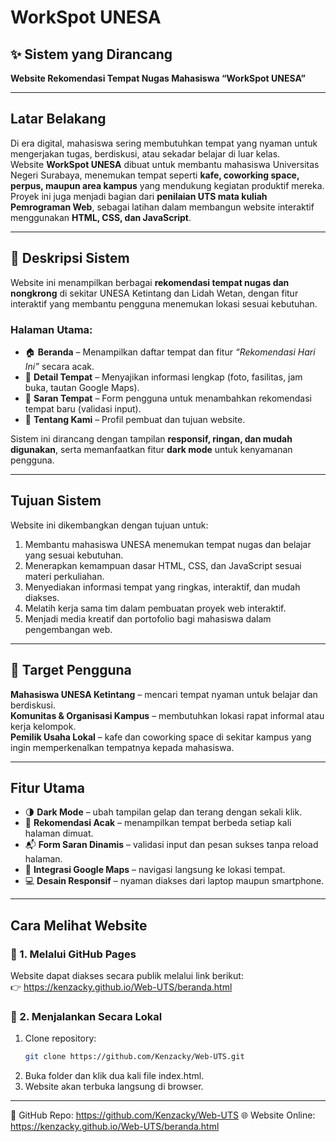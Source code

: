 # WorkSpot UNESA

## ✨ Sistem yang Dirancang  
**Website Rekomendasi Tempat Nugas Mahasiswa “WorkSpot UNESA”**

---

## Latar Belakang  
Di era digital, mahasiswa sering membutuhkan tempat yang nyaman untuk mengerjakan tugas, berdiskusi, atau sekadar belajar di luar kelas.  
Website **WorkSpot UNESA** dibuat untuk membantu mahasiswa Universitas Negeri Surabaya, menemukan tempat seperti **kafe, coworking space, perpus, maupun area kampus** yang mendukung kegiatan produktif mereka.  
Proyek ini juga menjadi bagian dari **penilaian UTS mata kuliah Pemrograman Web**, sebagai latihan dalam membangun website interaktif menggunakan **HTML, CSS, dan JavaScript**.

---

## 🧩 Deskripsi Sistem  
Website ini menampilkan berbagai **rekomendasi tempat nugas dan nongkrong** di sekitar UNESA Ketintang dan Lidah Wetan, dengan fitur interaktif yang membantu pengguna menemukan lokasi sesuai kebutuhan.  

### Halaman Utama:
- 🏠 **Beranda** – Menampilkan daftar tempat dan fitur *“Rekomendasi Hari Ini”* secara acak.  
- 📍 **Detail Tempat** – Menyajikan informasi lengkap (foto, fasilitas, jam buka, tautan Google Maps).  
- 💬 **Saran Tempat** – Form pengguna untuk menambahkan rekomendasi tempat baru (validasi input).  
- 👥 **Tentang Kami** – Profil pembuat dan tujuan website.  

Sistem ini dirancang dengan tampilan **responsif, ringan, dan mudah digunakan**, serta memanfaatkan fitur **dark mode** untuk kenyamanan pengguna.

---

## Tujuan Sistem  
Website ini dikembangkan dengan tujuan untuk:  
1. Membantu mahasiswa UNESA menemukan tempat nugas dan belajar yang sesuai kebutuhan.  
2. Menerapkan kemampuan dasar HTML, CSS, dan JavaScript sesuai materi perkuliahan.  
3. Menyediakan informasi tempat yang ringkas, interaktif, dan mudah diakses.  
4. Melatih kerja sama tim dalam pembuatan proyek web interaktif.  
5. Menjadi media kreatif dan portofolio bagi mahasiswa dalam pengembangan web.  

---

## 👥 Target Pengguna  
**Mahasiswa UNESA Ketintang** – mencari tempat nyaman untuk belajar dan berdiskusi.  
**Komunitas & Organisasi Kampus** – membutuhkan lokasi rapat informal atau kerja kelompok.  
**Pemilik Usaha Lokal** – kafe dan coworking space di sekitar kampus yang ingin memperkenalkan tempatnya kepada mahasiswa.  

---

## Fitur Utama  
- 🌗 **Dark Mode** – ubah tampilan gelap dan terang dengan sekali klik.  
- 🎲 **Rekomendasi Acak** – menampilkan tempat berbeda setiap kali halaman dimuat.  
- 📬 **Form Saran Dinamis** – validasi input dan pesan sukses tanpa reload halaman.  
- 📍 **Integrasi Google Maps** – navigasi langsung ke lokasi tempat.  
- 💻 **Desain Responsif** – nyaman diakses dari laptop maupun smartphone.  

---

## Cara Melihat Website  

### 🔹 1. Melalui GitHub Pages  
Website dapat diakses secara publik melalui link berikut:  
👉 https://kenzacky.github.io/Web-UTS/beranda.html   

### 🔹 2. Menjalankan Secara Lokal  
1. Clone repository:  
   ```bash
   git clone https://github.com/Kenzacky/Web-UTS.git
2. Buka folder dan klik dua kali file index.html.
3. Website akan terbuka langsung di browser.

---

📍 GitHub Repo: https://github.com/Kenzacky/Web-UTS
🌐 Website Online: https://kenzacky.github.io/Web-UTS/beranda.html 

